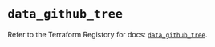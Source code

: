 # `data_github_tree`

Refer to the Terraform Registory for docs: [`data_github_tree`](https://www.terraform.io/docs/providers/github/d/tree).
